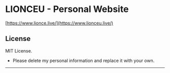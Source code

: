 # LIONCEU - Personal Website

[https://www.lionce.live/](https://www.lionceu.live/)

## License

MIT License.

- Please delete my personal information and replace it with your own.

---

